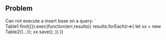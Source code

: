 ## Problem ##
Can not execute a insert base on a query:
`   Table1.find({}).exec(function(err,results){
       results.forEach(r=>{
          let xx = new Table2({...});
          xx.save();
       })
   })
